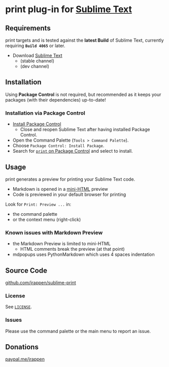 # print plug-in for [Sublime Text](https://www.sublimetext.com)

## Requirements

print targets and is tested against the **latest Build** of Sublime Text, currently requiring **`Build 4065`** or later.

* Download [Sublime Text](https://www.sublimetext.com)
  * (stable channel)
  * (dev channel)

## Installation

Using **Package Control** is not required, but recommended as it keeps your packages (with their dependencies) up-to-date!

### Installation via Package Control

* [Install Package Control](https://packagecontrol.io/installation)
  * Close and reopen Sublime Text after having installed Package Control.
* Open the Command Palette (`Tools > Command Palette`).
* Choose `Package Control: Install Package`.
* Search for [`print` on Package Control](https://packagecontrol.io/packages/print) and select to install.

## Usage

print generates a preview for printing your Sublime Text code.

* Markdown is opened in a [mini-HTML](https://www.sublimetext.com/docs/3/minihtml.html) preview
* Code is previewed in your default browser for printing

Look for `Print: Preview ...` in:

* the command palette
* or the context menu (right-click)

### Known issues with Markdown Preview

* the Markdown Preview is limited to mini-HTML
  * HTML comments break the preview (at that point)
* mdpopups uses PythonMarkdown which uses 4 spaces indentation

## Source Code

[github.com/jrappen/sublime-print](https://www.github.com/jrappen/sublime-print)

### License

See [`LICENSE`](https://github.com/jrappen/sublime-print/blob/master/LICENSE).

### Issues

Please use the command palette or the main menu to report an issue.

## Donations

[paypal.me/jrappen](https://www.paypal.me/jrappen)
